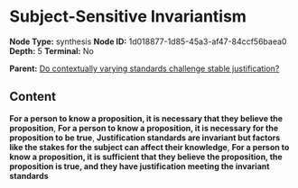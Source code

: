 # Subject-Sensitive Invariantism

**Node Type:** synthesis
**Node ID:** 1d018877-1d85-45a3-af47-84ccf56baea0
**Depth:** 5
**Terminal:** No

**Parent:** [Do contextually varying standards challenge stable justification?](do-contextually-varying-standards-challenge-stable-justification-antithesis-4c71f47f-f006-40c7-b18d-5e7ef28b6e63.md)

## Content

**For a person to know a proposition, it is necessary that they believe the proposition**, **For a person to know a proposition, it is necessary for the proposition to be true**, **Justification standards are invariant but factors like the stakes for the subject can affect their knowledge**, **For a person to know a proposition, it is sufficient that they believe the proposition, the proposition is true, and they have justification meeting the invariant standards**
